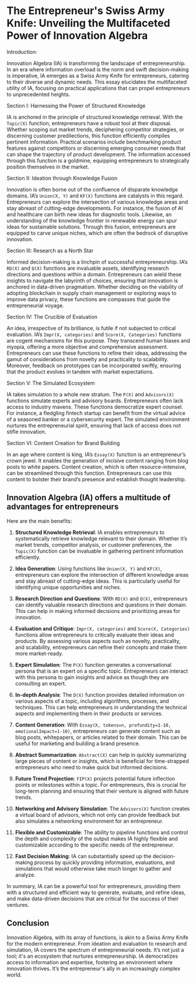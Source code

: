 # The Entrepreneur's Swiss Army Knife: Unveiling the Multifaceted Power of Innovation Algebra

Introduction:

Innovation Algebra (IA) is transforming the landscape of entrepreneurship. In an era where information overload is the norm and swift decision-making is imperative, IA emerges as a Swiss Army Knife for entrepreneurs, catering to their diverse and dynamic needs. This essay elucidates the multifaceted utility of IA, focusing on practical applications that can propel entrepreneurs to unprecedented heights.

Section I: Harnessing the Power of Structured Knowledge

IA is anchored in the principle of structured knowledge retrieval. With the `Topic(X)` function, entrepreneurs have a robust tool at their disposal. Whether scoping out market trends, deciphering competitor strategies, or discerning customer predilections, this function efficiently compiles pertinent information. Practical scenarios include benchmarking product features against competitors or discerning emerging consumer needs that can shape the trajectory of product development. The information accessed through this function is a goldmine, equipping entrepreneurs to strategically position themselves in the market.

Section II: Ideation through Knowledge Fusion

Innovation is often borne out of the confluence of disparate knowledge domains. IA’s `Union(X, Y)` and `KF(X)` functions are catalysts in this regard. Entrepreneurs can explore the intersection of various knowledge areas and stay abreast of cutting-edge developments. For instance, the fusion of AI and healthcare can birth new ideas for diagnostic tools. Likewise, an understanding of the knowledge frontier in renewable energy can spur ideas for sustainable solutions. Through this fusion, entrepreneurs are equipped to carve unique niches, which are often the bedrock of disruptive innovation.

Section III: Research as a North Star

Informed decision-making is a linchpin of successful entrepreneurship. IA’s `RD(X)` and `Q(X)` functions are invaluable assets, identifying research directions and questions within a domain. Entrepreneurs can wield these insights to navigate the labyrinth of choices, ensuring that innovation is anchored in data-driven pragmatism. Whether deciding on the viability of adopting blockchain in supply chain management or exploring ways to improve data privacy, these functions are compasses that guide the entrepreneurial voyage.

Section IV: The Crucible of Evaluation

An idea, irrespective of its brilliance, is futile if not subjected to critical evaluation. IA’s `Impr(X, categories)` and `Score(X, Categories)` functions are cogent mechanisms for this purpose. They transcend human biases and myopia, offering a more objective and comprehensive assessment. Entrepreneurs can use these functions to refine their ideas, addressing the gamut of considerations from novelty and practicality to scalability. Moreover, feedback on prototypes can be incorporated swiftly, ensuring that the product evolves in tandem with market expectations.

Section V: The Simulated Ecosystem

IA takes simulation to a whole new stratum. The `P(X)` and `Advisors(X)` functions simulate experts and advisory boards. Entrepreneurs often lack access to industry mavens. These functions democratize expert counsel. For instance, a fledgling fintech startup can benefit from the virtual advice of a seasoned banker or a cybersecurity expert. The simulated environment nurtures the entrepreneurial spirit, ensuring that lack of access does not stifle innovation.

Section VI: Content Creation for Brand Building

In an age where content is king, IA’s `Essay(X)` function is an entrepreneur’s crown jewel. It enables the generation of incisive content ranging from blog posts to white papers. Content creation, which is often resource-intensive, can be streamlined through this function. Entrepreneurs can use this content to bolster their brand’s presence and establish thought leadership.

## Innovation Algebra (IA) offers a multitude of advantages for entrepreneurs

Here are the main benefits:

1. **Structured Knowledge Retrieval**: IA enables entrepreneurs to systematically retrieve knowledge relevant to their domain. Whether it’s market trends, competitor analysis, or customer preferences, the `Topic(X)` function can be invaluable in gathering pertinent information efficiently.

2. **Idea Generation**: Using functions like `Union(X, Y)` and `KF(X)`, entrepreneurs can explore the intersection of different knowledge areas and stay abreast of cutting-edge ideas. This is particularly useful for identifying unique opportunities and niches.

3. **Research Direction and Questions**: With `RD(X)` and `Q(X)`, entrepreneurs can identify valuable research directions and questions in their domain. This can help in making informed decisions and prioritizing areas for innovation.

4. **Evaluation and Critique**: `Impr(X, categories)` and `Score(X, Categories)` functions allow entrepreneurs to critically evaluate their ideas and products. By assessing various aspects such as novelty, practicality, and scalability, entrepreneurs can refine their concepts and make them more market-ready.

5. **Expert Simulation**: The `P(X)` function generates a conversational persona that is an expert on a specific topic. Entrepreneurs can interact with this persona to gain insights and advice as though they are consulting an expert.

6. **In-depth Analysis**: The `D(X)` function provides detailed information on various aspects of a topic, including algorithms, processes, and techniques. This can help entrepreneurs in understanding the technical aspects and implementing them in their products or services.

7. **Content Generation**: With `Essay(X, tokens=n, profundity=1-10, emotionalImpact=1-10)`, entrepreneurs can generate content such as blog posts, whitepapers, or articles related to their domain. This can be useful for marketing and building a brand presence.

8. **Abstract Summarization**: `Abstract(X)` can help in quickly summarizing large pieces of content or insights, which is beneficial for time-strapped entrepreneurs who need to make quick but informed decisions.

9. **Future Trend Projection**: `FIP(X)` projects potential future inflection points or milestones within a topic. For entrepreneurs, this is crucial for long-term planning and ensuring that their venture is aligned with future trends.

10. **Networking and Advisory Simulation**: The `Advisors(X)` function creates a virtual board of advisors, which not only can provide feedback but also simulates a networking environment for an entrepreneur.

11. **Flexible and Customizable**: The ability to pipeline functions and control the depth and complexity of the output makes IA highly flexible and customizable according to the specific needs of the entrepreneur.

12. **Fast Decision Making**: IA can substantially speed up the decision-making process by quickly providing information, evaluations, and simulations that would otherwise take much longer to gather and analyze.

In summary, IA can be a powerful tool for entrepreneurs, providing them with a structured and efficient way to generate, evaluate, and refine ideas, and make data-driven decisions that are critical for the success of their ventures.

## Conclusion

Innovation Algebra, with its array of functions, is akin to a Swiss Army Knife for the modern entrepreneur. From ideation and evaluation to research and simulation, IA covers the spectrum of entrepreneurial needs. It’s not just a tool; it's an ecosystem that nurtures entrepreneurship. IA democratizes access to information and expertise, fostering an environment where innovation thrives. It’s the entrepreneur's ally in an increasingly complex world.
